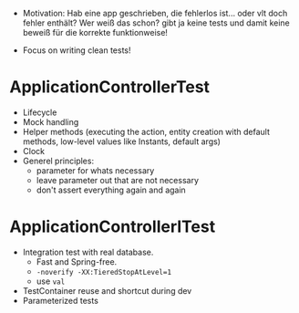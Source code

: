 - Motivation: Hab eine app geschrieben, die fehlerlos ist... oder vlt doch fehler enthält? Wer weiß das schon? gibt ja keine tests und damit keine beweiß für die korrekte funktionweise!


- Focus on writing clean tests! 

# ApplicationControllerTest
   
- Lifecycle
- Mock handling
- Helper methods (executing the action, entity creation with default methods, low-level values like Instants, default args)
- Clock
- Generel principles:
    - parameter for whats necessary
    - leave parameter out that are not necessary
    - don't assert everything again and again

# ApplicationControllerITest

- Integration test with real database. 
    - Fast and Spring-free.
    - `-noverify -XX:TieredStopAtLevel=1`
    - use `val` 
- TestContainer reuse and shortcut during dev
- Parameterized tests